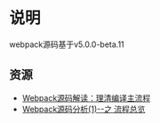 # 说明

webpack源码基于v5.0.0-beta.11

## 资源
* [Webpack源码解读：理清编译主流程](https://juejin.im/post/5dc01199f265da4d12067ebe)
* [Webpack源码分析(1)--之 流程总览](https://zhuanlan.zhihu.com/p/78450904)
